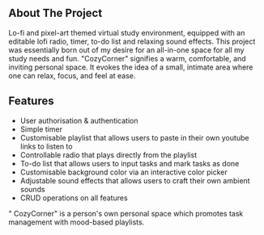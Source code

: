 ## About The Project
Lo-fi and pixel-art themed virtual study environment, equipped with an editable lofi radio, timer, to-do list and relaxing sound effects. This project was essentially born out of 
my desire for an all-in-one space for all my study needs and fun.
"CozyCorner" signifies a warm, comfortable, and inviting personal space. It evokes the idea of a small, intimate area where one can relax, focus, and feel at ease.


## Features

- User authorisation & authentication
- Simple timer
- Customisable playlist that allows users to paste in their own youtube links to listen to
- Controllable radio that plays directly from the playlist
- To-do list that allows users to input tasks and mark tasks as done
- Customisable background color via an interactive color picker
- Adjustable sound effects that allows users to craft their own ambient sounds
- CRUD operations on all features

" CozyCorner" is a person's own personal space which promotes task management with mood-based playlists.
